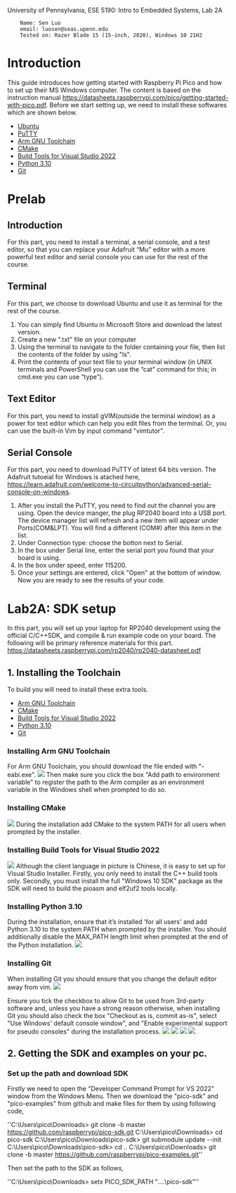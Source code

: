 University of Pennsylvania, ESE 5190: Intro to Embedded Systems, Lab 2A


        Name: Sen Luo
        email: luosen@seas.upenn.edu
        Tested on: Razer Blade 15 (15-inch, 2020), Windows 10 21H2

# Introduction

This guide introduces how getting started with Raspberry Pi Pico and how to set up their MS Windows computer. The content is based on the instruction manual https://datasheets.raspberrypi.com/pico/getting-started-with-pico.pdf. Before we start setting up, we need to install these softwares which are shown below. 

- [Ubuntu](https://ubuntu.com/download/desktop)
- [PuTTY](https://www.chiark.greenend.org.uk/~sgtatham/putty/latest.html)					
- [Arm GNU Toolchain](https://developer.arm.com/downloads/-/arm-gnu-toolchain-downloads)
- [CMake](https://cmake.org/download/)
- [Build Tools for Visual Studio 2022](https://visualstudio.microsoft.com/downloads/#build-tools-for-visual-studio-2022)
- [Python 3.10](https://www.python.org/downloads/windows/)
- [Git](https://git-scm.com/download/win)

# Prelab
## Introduction
For this part, you need to install a terminal, a serial console, and a test editor, so that you can replace your Adafruit “Mu” editor with a more powerful text editor and serial console you can use for the rest of the course. 

## Terminal 
For this part, we choose to download Ubuntu and use it as terminal for the rest of the course. 
1. You can simply find Ubuntu in Microsoft Store and download the latest version. 
2. Create a new ".txt" file on your computer
3. Using the terminal to navigate to the folder containing your file, then list the contents of the folder by using "ls".
4. Print the contents of your text file to your terminal window (in UNIX terminals and PowerShell you can use the “cat” command for this; in cmd.exe you can use “type”). 

## Text Editor
For this part, you need to install gVIM(outside the terminal window) as a power for text editor which can help you edit files from the terminal. Or, you can use the built-in Vim by input command "vimtutor". 

## Serial Console
For this part, you need to download PuTTY of latest 64 bits version. The Adafruit tutoeial for Windows is atached here, https://learn.adafruit.com/welcome-to-circuitpython/advanced-serial-console-on-windows. 
1. After you install the PuTTY, you need to find out the channel you are using. Open the device manger, the plug RP2040 board into a USB port. The device manager list will refresh and a new item will appear under Ports(COM&LPT). You will find a different (COM#) after this item in the list. 
2. Under Connection type: choose the botton next to Serial.
3. In the box under Serial line, enter the serial port you found that your board is using.
4. In the box under speed, enter 115200.
5. Once your settings are entered, click "Open" at the bottom of window. Now you are ready to see the results of your code.

# Lab2A: SDK setup
In this part, you will set up your laptop for RP2040 development using the official C/C++SDK, and compile & run example code on your board. The following will be primary reference materials for this part. https://datasheets.raspberrypi.com/rp2040/rp2040-datasheet.pdf

## 1. Installing the Toolchain
To build you will need to install these extra tools.
- [Arm GNU Toolchain](https://developer.arm.com/downloads/-/arm-gnu-toolchain-downloads)
- [CMake](https://cmake.org/download/)
- [Build Tools for Visual Studio 2022](https://visualstudio.microsoft.com/downloads/#build-tools-for-visual-studio-2022)
- [Python 3.10](https://www.python.org/downloads/windows/)
- [Git](https://git-scm.com/download/win)

### Installing Arm GNU Toolchain
For Arm GNU Toolchain, you should download the file ended with "-eabi.exe".
![](https://github.com/SEN316/ese5190-2022-lab2-into-the-void-star/blob/main/GNU%20Toolchain.png)
Then make sure you click the box "Add path to environment variable" to register the path to the Arm compiler as an environment variable in the Windows shell when prompted to do so.

### Installing CMake
![](https://github.com/SEN316/ese5190-2022-lab2-into-the-void-star/blob/main/Cmake.png)
During the installation add CMake to the system PATH for all users when prompted by the installer.

### Installing Build Tools for Visual Studio 2022
![](https://github.com/SEN316/ese5190-2022-lab2-into-the-void-star/blob/main/VScode.png)
Although the client language in picture is Chinese, it is easy to set up for Visual Studio Installer. Firstly, you only need to install the C++ build tools only. Secondly, you must install the full "Windows 10 SDK" package as the SDK will need to build the pioasm and elf2uf2 tools locally. 

### Installing Python 3.10
During the installation, ensure that it’s installed 'for all users' and add Python 3.10 to the system PATH when prompted by
the installer. You should additionally disable the MAX_PATH length limit when prompted at the end of the Python installation.
![](https://github.com/SEN316/ese5190-2022-lab2-into-the-void-star/blob/main/python3.10.png)

### Installing Git
When installing Git you should ensure that you change the default editor away from vim. 
![](https://github.com/SEN316/ese5190-2022-lab2-into-the-void-star/blob/main/git1.png)

Ensure you tick the checkbox to allow Git to be used from 3rd-party software and, unless you have a strong reason otherwise, when installing Git you should also check the box "Checkout as is, commit as-is", select "Use Windows' default console window", and "Enable experimental support for pseudo consoles" during the installation process.
![](https://github.com/SEN316/ese5190-2022-lab2-into-the-void-star/blob/main/git2.png)
![](https://github.com/SEN316/ese5190-2022-lab2-into-the-void-star/blob/main/git3.png)
![](https://github.com/SEN316/ese5190-2022-lab2-into-the-void-star/blob/main/git4.png)
![](https://github.com/SEN316/ese5190-2022-lab2-into-the-void-star/blob/main/git5.png)

## 2. Getting the SDK and examples on your pc.

### Set up the path and download SDK
Firstly we need to open the "Developer Command Prompt for VS 2022" window from the Windows Menu. Then we download the "pico-sdk" and "pico-examples" from github and make files for them by using following code,

''C:\Users\pico\Downloads> git clone -b master https://github.com/raspberrypi/pico-sdk.git
C:\Users\pico\Downloads> cd pico-sdk
C:\Users\pico\Downloads\pico-sdk> git submodule update --init
C:\Users\pico\Downloads\pico-sdk> cd ..
C:\Users\pico\Downloads> git clone -b master https://github.com/raspberrypi/pico-examples.git''


Then set the path to the SDK as follows, 

''C:\Users\pico\Downloads> setx PICO_SDK_PATH "..\..\pico-sdk"''

